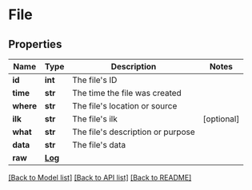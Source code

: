 # File

## Properties
Name | Type | Description | Notes
------------ | ------------- | ------------- | -------------
**id** | **int** | The file&#39;s ID | 
**time** | **str** | The time the file was created | 
**where** | **str** | The file&#39;s location or source | 
**ilk** | **str** | The file&#39;s ilk | [optional] 
**what** | **str** | The file&#39;s description or purpose | 
**data** | **str** | The file&#39;s data | 
**raw** | [**Log**](Log.md) |  | 

[[Back to Model list]](../README.md#documentation-for-models) [[Back to API list]](../README.md#documentation-for-api-endpoints) [[Back to README]](../README.md)


